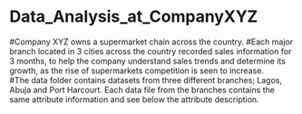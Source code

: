 # Data_Analysis_at_CompanyXYZ
#Company XYZ owns a supermarket chain across the country. 
#Each major branch located in 3 cities across the country recorded sales information for 3 months, to help the company understand sales trends and determine its growth, as the rise of supermarkets competition is seen to increase.  
#The data folder contains datasets from three different branches; Lagos, Abuja and Port Harcourt. Each data file from the branches contains the same attribute information and see below the attribute description. 
